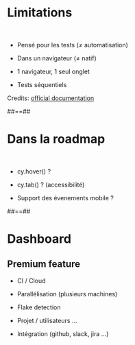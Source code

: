 # Limitations
<br/>

 * Pensé pour les tests (≠ automatisation)

 * Dans un navigateur (≠ natif)

 * 1 navigateur, 1 seul onglet

 * Tests séquentiels

Credits: [official documentation](https://docs.cypress.io/guides/references/trade-offs#Permanent-trade-offs-1)

##==##

# Dans la roadmap
<br/>

 * cy.hover() ? 

 * cy.tab() ? (accessibilité)

 * Support des évenements mobile ? 


##==##

# Dashboard

## Premium feature

 * CI / Cloud

 * Parallélisation (plusieurs machines)

 * Flake detection

 * Projet / utilisateurs ...
 
 * Intégration (github, slack, jira ...) 